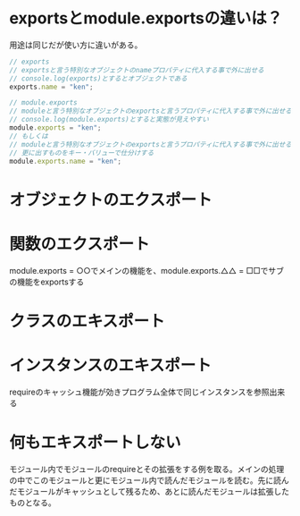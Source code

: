 # exportsとmodule.exportsの違いは？

用途は同じだが使い方に違いがある。

```js
// exports
// exportsと言う特別なオブジェクトのnameプロパティに代入する事で外に出せる
// console.log(exports)とするとオブジェクトである
exports.name = "ken";

// module.exports
// moduleと言う特別なオブジェクトのexportsと言うプロパティに代入する事で外に出せる
// console.log(module.exports)とすると実態が見えやすい
module.exports = "ken";
// もしくは
// moduleと言う特別なオブジェクトのexportsと言うプロパティに代入する事で外に出せる
// 更に出すものをキー・バリューで仕分けする
module.exports.name = "ken";
```

# オブジェクトのエクスポート

# 関数のエクスポート

module.exports = ○○でメインの機能を、module.exports.△△ = □□でサブの機能をexportsする

# クラスのエキスポート

# インスタンスのエキスポート

requireのキャッシュ機能が効きプログラム全体で同じインスタンスを参照出来る

# 何もエキスポートしない

モジュール内でモジュールのrequireとその拡張をする例を取る。メインの処理の中でこのモジュールと更にモジュール内で読んだモジュールを読む。先に読んだモジュールがキャッシュとして残るため、あとに読んだモジュールは拡張したものとなる。